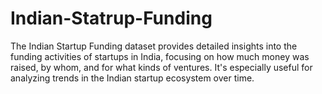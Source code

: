 # Indian-Statrup-Funding
The Indian Startup Funding dataset provides detailed insights into the funding activities of startups in India, focusing on how much money was raised, by whom, and for what kinds of ventures. It's especially useful for analyzing trends in the Indian startup ecosystem over time.
